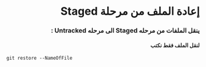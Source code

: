 ﻿# <div dir = rtl >  إعادة الملف من مرحلة Staged  </dir >


### <div dir = rtl > ينقل الملفات من مرحله Staged الى مرحله Untracked :</dir >

#### <div dir = rtl > لنقل الملف فقط نكتب </dir >

```shell
git restore --NameOfFile
```


